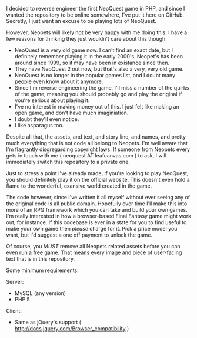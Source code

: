 I decided to reverse engineer the first NeoQuest game in PHP, and since I wanted the repository to be
online somewhere, I've put it here on GitHub. Secretly, I just want an excuse to be playing lots of
NeoQuest.

However, Neopets will likely not be very happy with me doing this. I have a few reasons for thinking
they just wouldn't care about this though:

* NeoQuest is a very old game now. I can't find an exact date, but I definitely remember playing it in
the early 2000's. Neopet's has been around since 1999, so it may have been in existance since then.
* They have NeoQuest 2 out now, but that's also a very, very old game.
* NeoQuest is no longer in the popular games list, and I doubt many people even know about it anymore.
* Since I'm reverse engineering the game, I'll miss a number of the quirks of the game, meaning you
should probably go and play the original if you're serious about playing it.
* I've no interest in making money out of this. I just felt like making an open game, and don't have
much imaginiation.
* I doubt they'll even notice.
* I like asparagus too.

Despite all that, the assets, and text, and story line, and names, and pretty much everything that is
not code all belong to Neopets. I'm well aware that I'm flagrantly disgregarding copyright laws. If
someone from Neopets every gets in touch with me ( neoquest AT leafcanvas.com )  to ask, I will
immediately switch this repository to a private one.

Just to stress a point I've already made, if you're looking to play NeoQuest, you should definitely
play it on the official website. This doesn't even hold a flame to the wonderful, exansive world
created in the game.

The code however, since I've written it all myself without ever seeing any of the original code is all
public domain. Hopefully over time I'll make this into more of an RPG framework which you can take and
build your own games. I'm really interested in how a browser-based Final Fantasy game might work out,
for instance. If this codebase is ever in a state for you to find useful to make your own game then
*please* charge for it. Pick a price model you want, but I'd suggest a one off payment to unlock the
game.

Of course, you *MUST* remove all Neopets related assets before you can even run a free game. That means
every image and piece of user-facing text that is in this repository.

Some minimum requirements:

Server:
* MySQL (any version)
* PHP 5

Client:
* Same as jQuery's support ( http://docs.jquery.com/Browser_compatibility )
